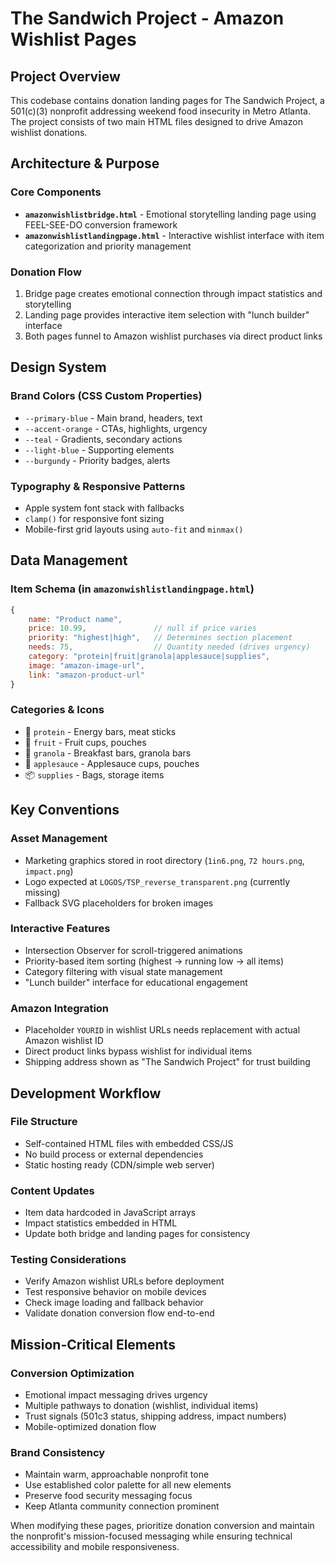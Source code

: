 # The Sandwich Project - Amazon Wishlist Pages

## Project Overview

This codebase contains donation landing pages for The Sandwich Project, a 501(c)(3) nonprofit addressing weekend food insecurity in Metro Atlanta. The project consists of two main HTML files designed to drive Amazon wishlist donations.

## Architecture & Purpose

### Core Components
- **`amazonwishlistbridge.html`** - Emotional storytelling landing page using FEEL-SEE-DO conversion framework
- **`amazonwishlistlandingpage.html`** - Interactive wishlist interface with item categorization and priority management

### Donation Flow
1. Bridge page creates emotional connection through impact statistics and storytelling
2. Landing page provides interactive item selection with "lunch builder" interface
3. Both pages funnel to Amazon wishlist purchases via direct product links

## Design System

### Brand Colors (CSS Custom Properties)
- `--primary-blue` - Main brand, headers, text
- `--accent-orange` - CTAs, highlights, urgency  
- `--teal` - Gradients, secondary actions
- `--light-blue` - Supporting elements
- `--burgundy` - Priority badges, alerts

### Typography & Responsive Patterns
- Apple system font stack with fallbacks
- `clamp()` for responsive font sizing
- Mobile-first grid layouts using `auto-fit` and `minmax()`

## Data Management

### Item Schema (in `amazonwishlistlandingpage.html`)
```javascript
{
    name: "Product name",
    price: 10.99,               // null if price varies
    priority: "highest|high",   // Determines section placement
    needs: 75,                  // Quantity needed (drives urgency)
    category: "protein|fruit|granola|applesauce|supplies",
    image: "amazon-image-url",
    link: "amazon-product-url"
}
```

### Categories & Icons
- 💪 `protein` - Energy bars, meat sticks
- 🍎 `fruit` - Fruit cups, pouches
- 🌾 `granola` - Breakfast bars, granola bars
- 🍏 `applesauce` - Applesauce cups, pouches
- 📦 `supplies` - Bags, storage items

## Key Conventions

### Asset Management
- Marketing graphics stored in root directory (`1in6.png`, `72 hours.png`, `impact.png`)
- Logo expected at `LOGOS/TSP_reverse_transparent.png` (currently missing)
- Fallback SVG placeholders for broken images

### Interactive Features
- Intersection Observer for scroll-triggered animations
- Priority-based item sorting (highest → running low → all items)
- Category filtering with visual state management
- "Lunch builder" interface for educational engagement

### Amazon Integration
- Placeholder `YOURID` in wishlist URLs needs replacement with actual Amazon wishlist ID
- Direct product links bypass wishlist for individual items
- Shipping address shown as "The Sandwich Project" for trust building

## Development Workflow

### File Structure
- Self-contained HTML files with embedded CSS/JS
- No build process or external dependencies
- Static hosting ready (CDN/simple web server)

### Content Updates
- Item data hardcoded in JavaScript arrays
- Impact statistics embedded in HTML
- Update both bridge and landing pages for consistency

### Testing Considerations
- Verify Amazon wishlist URLs before deployment
- Test responsive behavior on mobile devices
- Check image loading and fallback behavior
- Validate donation conversion flow end-to-end

## Mission-Critical Elements

### Conversion Optimization
- Emotional impact messaging drives urgency
- Multiple pathways to donation (wishlist, individual items)
- Trust signals (501c3 status, shipping address, impact numbers)
- Mobile-optimized donation flow

### Brand Consistency
- Maintain warm, approachable nonprofit tone
- Use established color palette for all new elements
- Preserve food security messaging focus
- Keep Atlanta community connection prominent

When modifying these pages, prioritize donation conversion and maintain the nonprofit's mission-focused messaging while ensuring technical accessibility and mobile responsiveness.